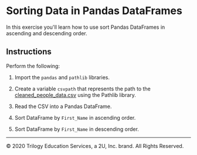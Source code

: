 # Sorting Data in Pandas DataFrames

In this exercise you'll learn how to use sort Pandas DataFrames in ascending and descending order.

## Instructions

Perform the following:

1. Import the `pandas` and `pathlib` libraries.

2. Create a variable `csvpath` that represents the path to the [cleaned_people_data.csv](Resources/cleaned_people_data.csv) using the Pathlib library.

3. Read the CSV into a Pandas DataFrame.

4. Sort DataFrame by `First_Name` in ascending order.

5. Sort DataFrame by `First_Name` in descending order.

---

© 2020 Trilogy Education Services, a 2U, Inc. brand. All Rights Reserved.


